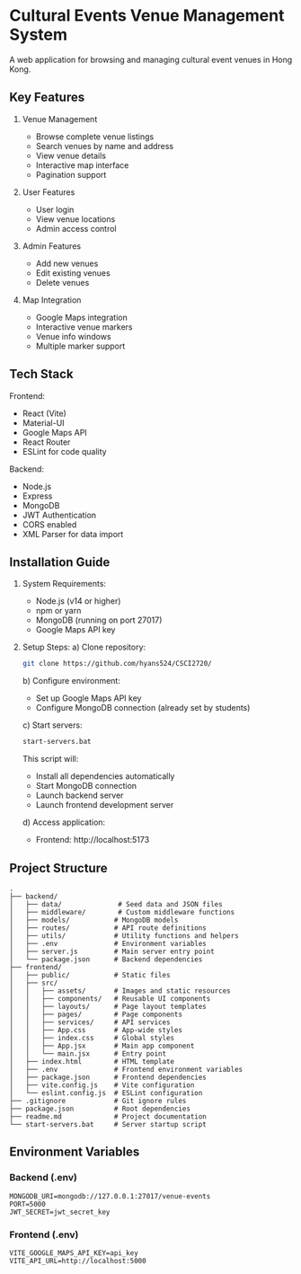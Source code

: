 # Cultural Events Venue Management System

A web application for browsing and managing cultural event venues in Hong Kong.

## Key Features

1. Venue Management
   - Browse complete venue listings
   - Search venues by name and address
   - View venue details
   - Interactive map interface
   - Pagination support

2. User Features
   - User login
   - View venue locations
   - Admin access control

3. Admin Features
   - Add new venues
   - Edit existing venues
   - Delete venues

4. Map Integration
   - Google Maps integration
   - Interactive venue markers
   - Venue info windows
   - Multiple marker support

## Tech Stack

Frontend:
- React (Vite)
- Material-UI 
- Google Maps API
- React Router
- ESLint for code quality

Backend:
- Node.js
- Express
- MongoDB
- JWT Authentication
- CORS enabled
- XML Parser for data import

## Installation Guide

1. System Requirements:
   - Node.js (v14 or higher)
   - npm or yarn
   - MongoDB (running on port 27017)
   - Google Maps API key

2. Setup Steps:
   a) Clone repository:
      ```bash
      git clone https://github.com/hyans524/CSCI2720/
      ```

   b) Configure environment:
      - Set up Google Maps API key
      - Configure MongoDB connection
      (already set by students)

   c) Start servers:
      ```bash
      start-servers.bat
      ```
      This script will:
      - Install all dependencies automatically
      - Start MongoDB connection
      - Launch backend server
      - Launch frontend development server

   d) Access application:
      - Frontend: http://localhost:5173

## Project Structure

```
.
├── backend/
│   ├── data/              # Seed data and JSON files
│   ├── middleware/        # Custom middleware functions
│   ├── models/           # MongoDB models
│   ├── routes/           # API route definitions
│   ├── utils/            # Utility functions and helpers
│   ├── .env              # Environment variables
│   ├── server.js         # Main server entry point
│   └── package.json      # Backend dependencies
├── frontend/
│   ├── public/           # Static files
│   ├── src/
│   │   ├── assets/       # Images and static resources
│   │   ├── components/   # Reusable UI components
│   │   ├── layouts/      # Page layout templates
│   │   ├── pages/        # Page components
│   │   ├── services/     # API services
│   │   ├── App.css       # App-wide styles
│   │   ├── index.css     # Global styles
│   │   ├── App.jsx       # Main app component
│   │   └── main.jsx      # Entry point
│   ├── index.html        # HTML template
│   ├── .env              # Frontend environment variables
│   ├── package.json      # Frontend dependencies
│   ├── vite.config.js    # Vite configuration
│   └── eslint.config.js  # ESLint configuration
├── .gitignore            # Git ignore rules
├── package.json          # Root dependencies
├── readme.md             # Project documentation
└── start-servers.bat     # Server startup script
```

## Environment Variables

### Backend (.env)
```
MONGODB_URI=mongodb://127.0.0.1:27017/venue-events
PORT=5000
JWT_SECRET=jwt_secret_key
```

### Frontend (.env)
```
VITE_GOOGLE_MAPS_API_KEY=api_key
VITE_API_URL=http://localhost:5000
```

